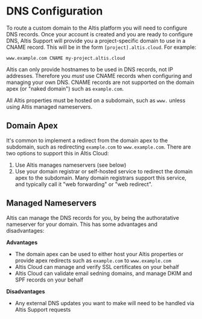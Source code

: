 # DNS Configuration

To route a custom domain to the Altis platform you will need to configure DNS records. Once your account is created and you are ready to configure DNS, Altis Support will provide you a project-specific domain to use in a CNAME record. This will be in the form `[project].altis.cloud`. For example:

```
www.example.com CNAME my-project.altis.cloud
```

Altis can only provide hostnames to be used in DNS records, not IP addresses. Therefore you _must_ use CNAME records when configuring and managing your own DNS. CNAME records are not supported on the domain apex (or "naked domain") such as `example.com`.

All Altis properties must be hosted on a subdomain, such as `www.` unless using Altis managed nameservers.

## Domain Apex

It's common to implement a redirect from the domain apex to the subdomain, such as redirecting `example.com` to `www.example.com`. There are two options to support this in Altis Cloud:

1. Use Altis manages nameservers (see below)
1. Use your domain registrar or self-hosted service to redirect the domain apex to the subdomain. Many domain registrars support this service, and typically call it "web forwarding" or "web redirect".

## Managed Nameservers

Altis can manage the DNS records for you, by being the authoratative nameserver for your domain. This has some advantages and disadvantages:

**Advantages**

- The domain apex can be used to either host your Altis properties or provide apex redirects such as `example.com` to `www.example.com`
- Altis Cloud can manage and verify SSL certificates on your behalf
- Altis Cloud can validate email sedning domains, and manage DKIM and SPF records on your behalf

**Disadvantages**

- Any external DNS updates you want to make will need to be handled via Altis Support requests
